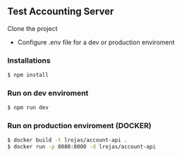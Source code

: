 ## Test Accounting Server

Clone the project

* Configure .env file for a dev or production enviroment

### Installations

```sh
$ npm install 
```

### Run on dev enviroment

```sh
$ npm run dev 
```

### Run on production enviroment (DOCKER)

```sh
$ docker build -t lrojas/account-api .
$ docker run -p 8080:8000 -d lrojas/account-api
```